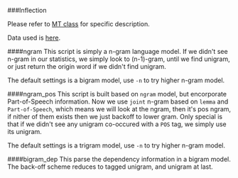 ###Inflection

Please refer to [MT class][1] for specific description.

Data used is [here][2].

####ngram
This script is simply a n-gram language model. If we didn't see n-gram in our statistics, we simply look to (n-1)-gram, until we find unigram, or just return the origin word if we didn't find unigram. 

The default settings is a bigram model, use `-n` to try higher n-gram model.

####ngram_pos
This script is built based on `ngram` model, but encorporate Part-of-Speech information. Now we use `joint` n-gram based on `lemma` and `Part-of-Speech`, which means we will look at the ngram, then it's pos ngram, if nither of them exists then we just backoff to lower gram. Only special is that if we didn't see any unigram co-occured with a `POS` tag, we simply use its unigram.

The default settings is a trigram model, use `-n` to try higher n-gram model.

####bigram_dep
This parse the dependency information in a bigram model. The back-off scheme reduces to tagged unigram, and unigram at last.

[1]:http://mt-class.org/jhu/hw5.html
[2]:https://catalog.ldc.upenn.edu/LDC2006T01
